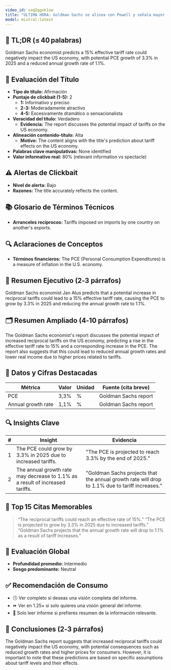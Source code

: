 ```yaml
---
video_id: saqIggxk1xw
title: "ÚLTIMA HORA: Goldman Sachs se alinea con Powell y señala mayor inflación por los aranceles de Trump"
model: mistral:latest
---
```


## 📌 TL;DR (≤ 40 palabras)
Goldman Sachs economist predicts a 15% effective tariff rate could negatively impact the US economy, with potential PCE growth of 3.3% in 2025 and a reduced annual growth rate of 1.1%.

## 🎯 Evaluación del Título
- **Tipo de título:** Afirmación
- **Puntaje de clickbait (1-5):** 2
  - **1:** Informativo y preciso
  - **2-3:** Moderadamente atractivo
  - **4-5:** Excesivamente dramático o sensacionalista
- **Veracidad del título:** Verdadero
  - **Evidencia:** The report discusses the potential impact of tariffs on the US economy.
- **Alineación contenido-título:** Alta
  - **Motivo:** The content aligns with the title's prediction about tariff effects on the US economy.
- **Palabras clave manipulativas:** None identified
- **Valor informativo real:** 80% (relevant information vs spectacle)

## ⚠️ Alertas de Clickbait
- **Nivel de alerta:** Bajo
- **Razones:** The title accurately reflects the content.

## 📚 Glosario de Términos Técnicos
- **Arranceles recíprocos:** Tariffs imposed on imports by one country on another's exports.

## 🔍 Aclaraciones de Conceptos
- **Términos financieros:** The PCE (Personal Consumption Expenditures) is a measure of inflation in the U.S. economy.

## 📰 Resumen Ejecutivo (2‑3 párrafos)
Goldman Sachs economist Jan Atus predicts that a potential increase in reciprocal tariffs could lead to a 15% effective tariff rate, causing the PCE to grow by 3.3% in 2025 and reducing the annual growth rate to 1.1%.

## 🗂️ Resumen Ampliado (4‑10 párrafos)
The Goldman Sachs economist's report discusses the potential impact of increased reciprocal tariffs on the US economy, predicting a rise in the effective tariff rate to 15% and a corresponding increase in the PCE. The report also suggests that this could lead to reduced annual growth rates and lower real income due to higher prices related to tariffs.

## 🔢 Datos y Cifras Destacadas
| Métrica | Valor | Unidad | Fuente (cita breve) |
|---------|-------|--------|---------------------|
| PCE | 3,3% | % | Goldman Sachs report |
| Annual growth rate | 1,1% | % | Goldman Sachs report |

## 🔍 Insights Clave
| # | Insight | Evidencia |
|---|---------|-----------|
| 1 | The PCE could grow by 3.3% in 2025 due to increased tariffs. | "The PCE is projected to reach 3.3% by the end of 2025." |
| 2 | The annual growth rate may decrease to 1.1% as a result of increased tariffs. | "Goldman Sachs projects that the annual growth rate will drop to 1.1% due to tariff increases." |

## 💬 Top 15 Citas Memorables
> “The reciprocal tariffs could reach an effective rate of 15%.”
> “The PCE is projected to grow by 3.3% in 2025 due to increased tariffs.”
> “Goldman Sachs projects that the annual growth rate will drop to 1.1% as a result of tariff increases.”

## 🧮 Evaluación Global
- **Profundidad promedio:** Intermedio
- **Sesgo predominante:** Neutral

## ✅ Recomendación de Consumo
- 🕓 Ver completo si deseas una visión completa del informe.
- ⏩ Ver en 1.25× si solo quieres una visión general del informe.
- 📄 Solo leer informe si prefieres resumen de la información relevante.

## 🏁 Conclusiones (2‑3 párrafos)
The Goldman Sachs report suggests that increased reciprocal tariffs could negatively impact the US economy, with potential consequences such as reduced growth rates and higher prices for consumers. However, it is important to note that these predictions are based on specific assumptions about tariff levels and their effects.
